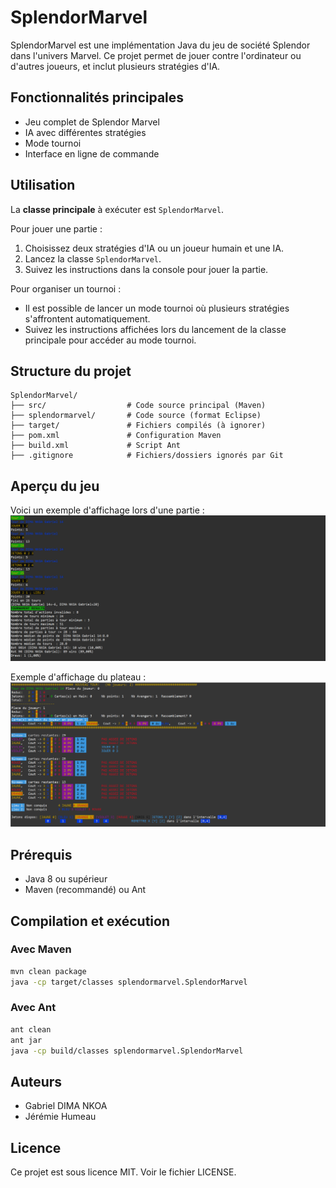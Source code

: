 # SplendorMarvel

SplendorMarvel est une implémentation Java du jeu de société Splendor dans l'univers Marvel. Ce projet permet de jouer contre l'ordinateur ou d'autres joueurs, et inclut plusieurs stratégies d'IA.

## Fonctionnalités principales
- Jeu complet de Splendor Marvel
- IA avec différentes stratégies
- Mode tournoi
- Interface en ligne de commande

## Utilisation

La **classe principale** à exécuter est `SplendorMarvel`.

Pour jouer une partie :
1. Choisissez deux stratégies d'IA ou un joueur humain et une IA.
2. Lancez la classe `SplendorMarvel`.
3. Suivez les instructions dans la console pour jouer la partie.

Pour organiser un tournoi :
- Il est possible de lancer un mode tournoi où plusieurs stratégies s'affrontent automatiquement.
- Suivez les instructions affichées lors du lancement de la classe principale pour accéder au mode tournoi.

## Structure du projet
```
SplendorMarvel/
├── src/                  # Code source principal (Maven)
├── splendormarvel/       # Code source (format Eclipse)
├── target/               # Fichiers compilés (à ignorer)
├── pom.xml               # Configuration Maven
├── build.xml             # Script Ant
├── .gitignore            # Fichiers/dossiers ignorés par Git
```

## Aperçu du jeu

Voici un exemple d'affichage lors d'une partie :
![Exemple d'affichage du jeu](img/affichage_jeu.png)

Exemple d'affichage du plateau :
![Exemple d'affichage du plateau](img/affichage_plateau.png)

## Prérequis
- Java 8 ou supérieur
- Maven (recommandé) ou Ant

## Compilation et exécution

### Avec Maven
```sh
mvn clean package
java -cp target/classes splendormarvel.SplendorMarvel
```

### Avec Ant
```sh
ant clean
ant jar
java -cp build/classes splendormarvel.SplendorMarvel
```

## Auteurs
- Gabriel DIMA NKOA
- Jérémie Humeau

## Licence
Ce projet est sous licence MIT. Voir le fichier LICENSE. 